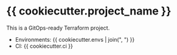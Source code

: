 # {{ cookiecutter.project_name }}

This is a GitOps-ready Terraform project.

- Environments: {{ cookiecutter.envs | join(", ") }}
- CI: {{ cookiecutter.ci }}
